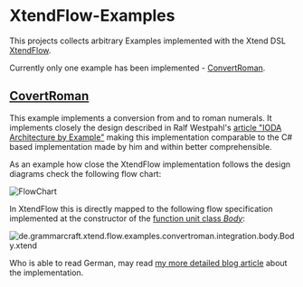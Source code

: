 # XtendFlow-Examples
This projects collects arbitrary Examples implemented with the Xtend DSL 
[XtendFlow](https://github.com/kuniss/XtendFlow).

Currently only one example has been implemented - [ConvertRoman](https://github.com/kuniss/XtendFlow-Examples/tree/master/ConvertRoman).

## [CovertRoman](https://github.com/kuniss/XtendFlow-Examples/tree/master/ConvertRoman)

This example implements a conversion from and to roman numerals. It implements closely the design described in Ralf Westpahl's [article "IODA Architecture by Example"](http://geekswithblogs.net/theArchitectsNapkin/archive/2015/05/02/ioda-architecture-by-example.aspx) making this implementation comparable to the C# based implementation made by him and within better comprehensible.

As an example how close the XtendFlow implementation follows the design diagrams check the following flow chart:

![FlowChart](https://gwb.blob.core.windows.net/thearchitectsnapkin/Windows-Live-Writer/df23fce65724_C742/image_15.png)

In XtendFlow this is directly mapped to the following flow specification implemented at the constructor of the [function unit class *Body*](https://github.com/kuniss/XtendFlow-Examples/blob/master/ConvertRoman/src/de/grammarcraft/xtend/flow/examples/convertroman/integration/body/Body.xtend):

![de.grammarcraft.xtend.flow.examples.convertroman.integration.body.Body.xtend](http://blog.grammarcraft.de/wp-content/uploads/2015/10/Body-XtendFlow-Flow-Declarations.jpg)

Who is able to read German, may read [my more detailed blog article](http://blog.grammarcraft.de/2015/11/02/alle-wege-fuehren-nach-rom-ioda-architektur-mit-xtendflow-am-beispiel/) about the implementation.
